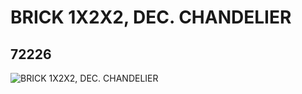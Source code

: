 # BRICK 1X2X2, DEC. CHANDELIER
## 72226
![BRICK 1X2X2, DEC. CHANDELIER](https://lc-www-live-s.legocdn.com/media/bricks/5/2/6101864.jpg)